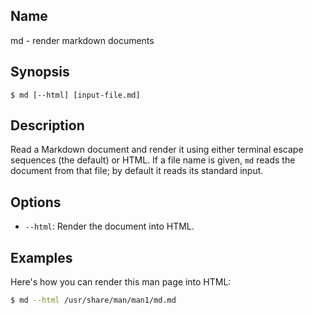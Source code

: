 ## Name

md - render markdown documents

## Synopsis

```**sh
$ md [--html] [input-file.md]
```

## Description

Read a Markdown document and render it using either terminal
escape sequences (the default) or HTML. If a file name is given,
`md` reads the document from that file; by default it reads its
standard input.

## Options

* `--html`: Render the document into HTML.

## Examples

Here's how you can render this man page into HTML:

```sh
$ md --html /usr/share/man/man1/md.md
```

